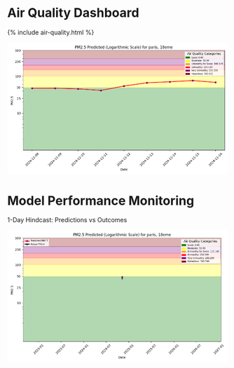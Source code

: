 # Air Quality Dashboard

{% include air-quality.html %}

![Forecast](./assets/img/pm25_forecast.png)

# Model Performance Monitoring

1-Day Hindcast: Predictions vs Outcomes

![Hindcast](./assets/img/pm25_hindcast_1day.png)
